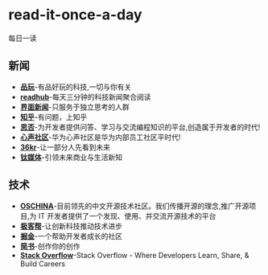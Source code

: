 # read-it-once-a-day
每日一读

## 新闻
+ [**品玩**](https://www.pingwest.com/)-有品好玩的科技,一切与你有关
+ [**readhub**](https://readhub.cn/topics)-每天三分钟的科技新闻聚合阅读
+ [**界面新闻**](https://www.jiemian.com/)-只服务于独立思考的人群
+ [**知乎**](https://www.zhihu.com/)-有问题，上知乎
+ [**思否**](https://segmentfault.com/)-为开发者提供问答、学习与交流编程知识的平台,创造属于开发者的时代!
+ [**心声社区**](http://xinsheng.huawei.com/cn/index/guest.html)-华为心声社区是华为内部员工社区平时代!
+ [**36kr**](https://36kr.com/)-让一部分人先看到未来
+ [**钛媒体**](https://www.tmtpost.com/)-引领未来商业与生活新知

## 技术
+ [**OSCHINA**](https://www.oschina.net/)-目前领先的中文开源技术社区。我们传播开源的理念,推广开源项目,为 IT 开发者提供了一个发现、使用、并交流开源技术的平台
+ [**极客帮**](https://www.geekbang.org/)-让创新科技推动技术进步
+ [**掘金**](https://juejin.im/)-一个帮助开发者成长的社区
+ [**简书**](https://www.jianshu.com/)-创作你的创作
+ [**Stack Overflow**](https://stackoverflow.com/)-Stack Overflow - Where Developers Learn, Share, & Build Careers
